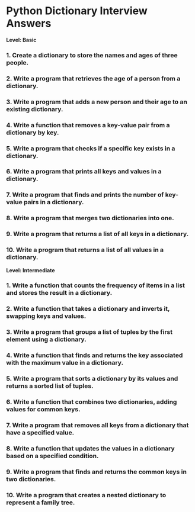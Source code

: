 # Python Dictionary Interview Answers

**Level: Basic**
### 1. Create a dictionary to store the names and ages of three people.
### 2. Write a program that retrieves the age of a person from a dictionary.
### 3. Write a program that adds a new person and their age to an existing dictionary.
### 4. Write a function that removes a key-value pair from a dictionary by key.
### 5. Write a program that checks if a specific key exists in a dictionary.
### 6. Write a program that prints all keys and values in a dictionary.
### 7. Write a program that finds and prints the number of key-value pairs in a dictionary.
### 8. Write a program that merges two dictionaries into one.
### 9. Write a program that returns a list of all keys in a dictionary.
### 10. Write a program that returns a list of all values in a dictionary.

**Level: Intermediate**
### 1. Write a function that counts the frequency of items in a list and stores the result in a dictionary.
### 2. Write a function that takes a dictionary and inverts it, swapping keys and values.
### 3. Write a program that groups a list of tuples by the first element using a dictionary.
### 4. Write a function that finds and returns the key associated with the maximum value in a dictionary.
### 5. Write a program that sorts a dictionary by its values and returns a sorted list of tuples.
### 6. Write a function that combines two dictionaries, adding values for common keys.
### 7. Write a program that removes all keys from a dictionary that have a specified value.
### 8. Write a function that updates the values in a dictionary based on a specified condition.
### 9. Write a program that finds and returns the common keys in two dictionaries.
### 10. Write a program that creates a nested dictionary to represent a family tree.